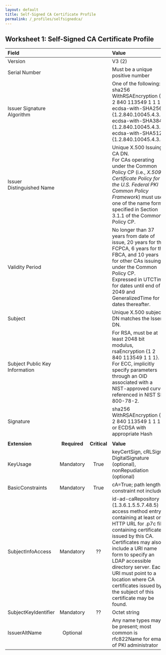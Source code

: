 ```yaml
---
layout: default
title: Self-Signed CA Certificate Profile
permalink: /_profiles/selfsignedca/
---
```


## Worksheet 1: Self-Signed CA Certificate Profile

| **Field** |       |       | **Value**                             |
| :-------- | :---: | :---: | :-------------------------------     |
| Version   |       |       | V3 (2)                                 |
| Serial Number   |       |       | Must be a unique positive number |
| Issuer Signature Algorithm   |       |       |  One of the following: <br>sha256 WithRSAEncryption {1 2 840 113549 1 1 11} <br>ecdsa-with-SHA256 {1.2.840.10045.4.3.2} <br>ecdsa-with-SHA384 {1.2.840.10045.4.3.3} <br>ecdsa-with-SHA512 {1.2.840.10045.4.3.4} | 
| Issuer Distinguished Name   |       |       |  Unique X.500 Issuing CA DN. <BR>For CAs operating under the Common Policy CP (i.e., _X.509 Certificate Policy for the U.S. Federal PKI Common Policy Framework_) must use one of the name forms specified in Section 3.1.1 of the Common Policy CP. |
| Validity Period   |       |       |  No longer than 37 years from date of issue, 20 years for the FCPCA, 6 years for the FBCA, and 10 years for other CAs issuing under the Common Policy CP. <BR>Expressed in UTCTime for dates until end of 2049 and GeneralizedTime for dates thereafter.  | 
| Subject   |       |       |   Unique X.500 subject DN matches the Isser DN.   |
| Subject Public Key Information   |       |       |   For RSA, must be at least 2048 bit modulus, rsaEncryption {1 2 840 113549 1 1 1}.<BR>For ECC, implicitly specify parameters through an OID associated with a NIST-approved curve referenced in NIST SP 800-78-2.   |
| Signature   |       |       |   sha256 WithRSAEncryption {1 2 840 113549 1 1 11} or ECDSA with appropriate Hash   |
|               |                 |              |                                       |
| **Extension** |  **Required**   | **Critical** | **Value**                             |
| KeyUsage  | Mandatory | True |  keyCertSign, cRLSign, DigitalSignature (optional), nonRepudiation (optional) |
| BasicConstraints   | Mandatory | True |  cA=True; path length constraint not included |
| SubjectInfoAccess   | Mandatory | ?? |  id-ad-caRepository (1.3.6.1.5.5.7.48.5) access method entry containing at least one HTTP URL for .p7c file containing certificates issued by this CA.  Certificates may also include a URI name form to specify an LDAP accessible directory server. Each URI must point to a location where CA certificates issued by the subject of this certificate may be found.  |
| SubjectKeyIdentifier   | Mandatory | ?? | Octet string   |
|IssuerAltName   | Optional  |       | Any name types may be present; most common is rfc822Name for email of PKI administrator |
